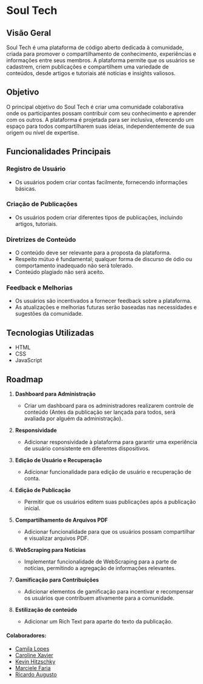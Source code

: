 # Soul Tech

## Visão Geral
Soul Tech é uma plataforma de código aberto dedicada à comunidade, criada para promover o compartilhamento de conhecimento, experiências e informações entre seus membros. A plataforma permite que os usuários se cadastrem, criem publicações e compartilhem uma variedade de conteúdos, desde artigos e tutoriais até notícias e insights valiosos.

## Objetivo
O principal objetivo do Soul Tech é criar uma comunidade colaborativa onde os participantes possam contribuir com seu conhecimento e aprender com os outros. A plataforma é projetada para ser inclusiva, oferecendo um espaço para todos compartilharem suas ideias, independentemente de sua origem ou nível de expertise.

## Funcionalidades Principais

### Registro de Usuário
- Os usuários podem criar contas facilmente, fornecendo informações básicas.

### Criação de Publicações
- Os usuários podem criar diferentes tipos de publicações, incluindo artigos, tutoriais.

### Diretrizes de Conteúdo
- O conteúdo deve ser relevante para a proposta da plataforma.
- Respeito mútuo é fundamental; qualquer forma de discurso de ódio ou comportamento inadequado não será tolerado.
- Conteúdo plagiado não será aceito.

### Feedback e Melhorias
- Os usuários são incentivados a fornecer feedback sobre a plataforma.
- As atualizações e melhorias futuras serão baseadas nas necessidades e sugestões da comunidade.

## Tecnologias Utilizadas
- HTML
- CSS
- JavaScript

## Roadmap
1. **Dashboard para Administração**
   - Criar um dashboard para os administradores realizarem controle de conteúdo (Antes da publicação ser lançada para todos, será avaliada por alguém da administração).

2. **Responsividade**
   - Adicionar responsividade à plataforma para garantir uma experiência de usuário consistente em diferentes dispositivos.

3. **Edição de Usuário e Recuperação**
   - Adicionar funcionalidade para edição de usuário e recuperação de conta.

4. **Edição de Publicação**
   - Permitir que os usuários editem suas publicações após a publicação inicial.

5. **Compartilhamento de Arquivos PDF**
   - Adicionar funcionalidade para que os usuários possam compartilhar e visualizar arquivos PDF.

6. **WebScraping para Notícias**
   - Implementar funcionalidade de WebScraping para a parte de notícias, permitindo a agregação de informações relevantes.

7. **Gamificação para Contribuições**
   - Adicionar elementos de gamificação para incentivar e recompensar os usuários que contribuem ativamente para a comunidade.
     
7. **Estilização de conteúdo**
   - Adicionar um Rich Text para aparte do texto da publicação.


#### Colaboradores:

-  [Camila Lopes](https://www.linkedin.com/in/camilaalimalopes/)
-  [Caroline Xavier](https://www.linkedin.com/in/caroline-peixoto-x/)
-  [Kevin Hitzschky](https://www.linkedin.com/in/kevein-bezerra-hitzschky-395284219/)
-  [Marciele Faria](https://www.linkedin.com/in/marciele-faria-a6a24874/)
-  [Ricardo Augusto](https://www.linkedin.com/in/ricardo-ralds/)

